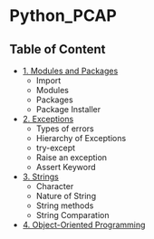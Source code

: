 # Python_PCAP

## Table of Content
* [1. Modules and Packages](https://github.com/Kevin-MrYe/Python_PCEP/tree/master/Python_Fundamentals)
  * Import
  * Modules
  * Packages
  * Package Installer
* [2. Exceptions](https://github.com/Kevin-MrYe/Python_PCAP/tree/master/Exceptions)
  * Types of errors
  * Hierarchy of Exceptions
  * try-except
  * Raise an exception
  * Assert Keyword
* [3. Strings](https://github.com/Kevin-MrYe/Python_PCAP/tree/master/Strings)
  * Character
  * Nature of String
  * String methods
  * String Comparation
* [4. Object-Oriented Programming](https://github.com/Kevin-MrYe/Python_PCAP/tree/master/OOP)
